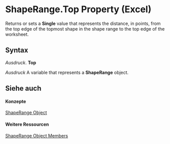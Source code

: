 
# ShapeRange.Top Property (Excel)

Returns or sets a  **Single** value that represents the distance, in points, from the top edge of the topmost shape in the shape range to the top edge of the worksheet.


## Syntax

 _Ausdruck_. **Top**

 _Ausdruck_ A variable that represents a **ShapeRange** object.


## Siehe auch


#### Konzepte


[ShapeRange Object](e1b8229c-73a0-4a77-5e00-4bcec9032260.md)
#### Weitere Ressourcen


[ShapeRange Object Members](http://msdn.microsoft.com/library/1d1950c5-32ac-dfc0-8c19-07159a29a2a0%28Office.15%29.aspx)